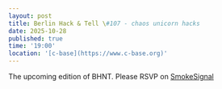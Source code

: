 ```yaml
---
layout: post
title: Berlin Hack & Tell \#107 - chaos unicorn hacks
date: 2025-10-28
published: true
time: '19:00'
location: '[c-base](https://www.c-base.org)'
---
```


The upcoming edition of BHNT. Please RSVP on [SmokeSignal](https://smokesignal.events/did:plc:mho5wxz2wvccynomj7r2zxaz/3m3ozdk57jc22)